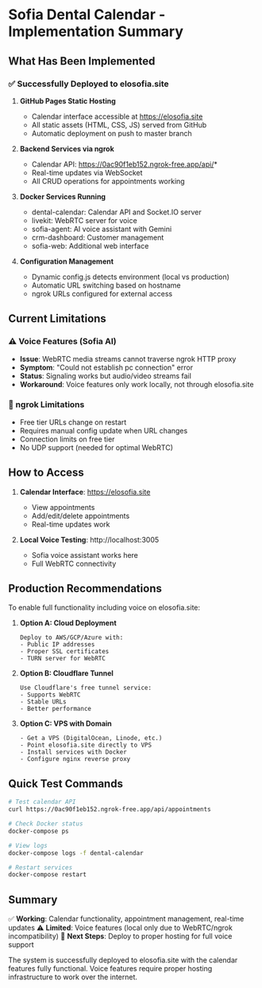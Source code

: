 # Sofia Dental Calendar - Implementation Summary

## What Has Been Implemented

### ✅ Successfully Deployed to elosofia.site

1. **GitHub Pages Static Hosting**
   - Calendar interface accessible at https://elosofia.site
   - All static assets (HTML, CSS, JS) served from GitHub
   - Automatic deployment on push to master branch

2. **Backend Services via ngrok**
   - Calendar API: https://0ac90f1eb152.ngrok-free.app/api/*
   - Real-time updates via WebSocket
   - All CRUD operations for appointments working

3. **Docker Services Running**
   - dental-calendar: Calendar API and Socket.IO server
   - livekit: WebRTC server for voice
   - sofia-agent: AI voice assistant with Gemini
   - crm-dashboard: Customer management
   - sofia-web: Additional web interface

4. **Configuration Management**
   - Dynamic config.js detects environment (local vs production)
   - Automatic URL switching based on hostname
   - ngrok URLs configured for external access

## Current Limitations

### ⚠️ Voice Features (Sofia AI)
- **Issue**: WebRTC media streams cannot traverse ngrok HTTP proxy
- **Symptom**: "Could not establish pc connection" error
- **Status**: Signaling works but audio/video streams fail
- **Workaround**: Voice features only work locally, not through elosofia.site

### 🔧 ngrok Limitations
- Free tier URLs change on restart
- Requires manual config update when URL changes
- Connection limits on free tier
- No UDP support (needed for optimal WebRTC)

## How to Access

1. **Calendar Interface**: https://elosofia.site
   - View appointments
   - Add/edit/delete appointments
   - Real-time updates work

2. **Local Voice Testing**: http://localhost:3005
   - Sofia voice assistant works here
   - Full WebRTC connectivity

## Production Recommendations

To enable full functionality including voice on elosofia.site:

1. **Option A: Cloud Deployment**
   ```
   Deploy to AWS/GCP/Azure with:
   - Public IP addresses
   - Proper SSL certificates
   - TURN server for WebRTC
   ```

2. **Option B: Cloudflare Tunnel**
   ```
   Use Cloudflare's free tunnel service:
   - Supports WebRTC
   - Stable URLs
   - Better performance
   ```

3. **Option C: VPS with Domain**
   ```
   - Get a VPS (DigitalOcean, Linode, etc.)
   - Point elosofia.site directly to VPS
   - Install services with Docker
   - Configure nginx reverse proxy
   ```

## Quick Test Commands

```bash
# Test calendar API
curl https://0ac90f1eb152.ngrok-free.app/api/appointments

# Check Docker status
docker-compose ps

# View logs
docker-compose logs -f dental-calendar

# Restart services
docker-compose restart
```

## Summary

✅ **Working**: Calendar functionality, appointment management, real-time updates
⚠️ **Limited**: Voice features (local only due to WebRTC/ngrok incompatibility)
📝 **Next Steps**: Deploy to proper hosting for full voice support

The system is successfully deployed to elosofia.site with the calendar features fully functional. Voice features require proper hosting infrastructure to work over the internet.